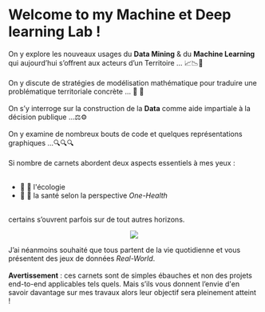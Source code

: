 # Welcome to my Machine et Deep learning Lab !  
On y explore les nouveaux usages du **Data Mining** & du **Machine Learning** qui aujourd’hui s’offrent aux acteurs d’un Territoire … 📈📉👀  
&nbsp;  
On y discute de stratégies de modélisation mathématique pour traduire une problématique territoriale concrète … 🔀 🔁  
&nbsp;  
On s’y interroge sur la construction de la **Data** comme aide impartiale à la décision publique …⚖️⚙️  
&nbsp;  
On y examine de nombreux bouts de code et quelques représentations graphiques …🔍🔍🔍  
&nbsp;  
Si nombre de carnets abordent deux aspects essentiels à mes yeux :  
&nbsp;  
- 🌱 :cherry_blossom: l'écologie  
- :pill: 🦆 la santé selon la perspective *One-Health*  
&nbsp;  

certains s’ouvrent parfois sur de tout autres horizons.

<p align="center">
  <a href="https://skillicons.dev">
    <img src="https://skillicons.dev/icons?i=git,kubernetes,docker,c,vim" />
  </a>
</p>

J’ai néanmoins souhaité que tous partent de la vie quotidienne et vous présentent des jeux de données *Real-World*.  
&nbsp;  
**Avertissement** : 
ces carnets sont de simples ébauches et non des projets end-to-end applicables tels quels. 
Mais s’ils vous donnent l’envie d'en savoir davantage sur mes travaux alors leur objectif sera pleinement atteint !

<!---
design4data/design4data is a ✨ special ✨ repository because its `README.md` (this file) appears on your GitHub profile.
You can click the Preview link to take a look at your changes.
--->
